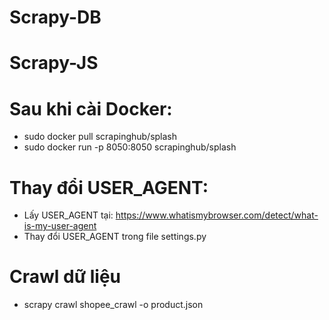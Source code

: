 # Scrapy-DB
# Scrapy-JS
# Sau khi cài Docker:
  + sudo docker pull scrapinghub/splash
  + sudo docker run -p 8050:8050 scrapinghub/splash
# Thay đổi USER_AGENT:
  + Lấy USER_AGENT tại: https://www.whatismybrowser.com/detect/what-is-my-user-agent
  + Thay đổi USER_AGENT trong file settings.py
# Crawl dữ liệu
  + scrapy crawl shopee_crawl -o product.json
